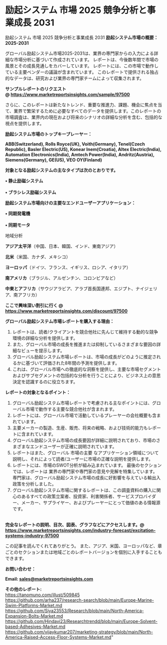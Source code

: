# 励起システム 市場 2025 競争分析と事業成長 2031
励起システム 市場 2025 競争分析と事業成長 2031
<strong><b>励起システム市場の概要：2025-2031</b></strong>

グローバル励起システム市場2025-2031は、業界の専門家からの入力による詳細な市場分析に基づいて作成されています。 レポートは、今後数年間で市場の風景とその成長見通しをカバーしています。 レポートには、この市場で動作している主要ベンダーの議論が含まれています。 このレポートで提供される独占的なデータは、研究および業界の専門家チームによって収集されます。

<strong>サンプルレポートのリクエスト @ <a href=https://www.marketreportsinsights.com/sample/97500>https://www.marketreportsinsights.com/sample/97500</a></strong>

さらに、このレポートは新たなトレンド、重要な推進力、課題、機会に焦点を当て、業界で繁栄するために必要なすべてのデータを提供します。このレポートの市場調査は、業界内の現在および将来のシナリオの詳細な分析を含む、包括的な視点を提供します。

<strong>励起システム市場のトップキープレーヤー：</strong>

<strong>ABB(Switzerland), Rolls Royce(UK), Voith(Germany), Tenel(Czech Republic), Basler Electric(US), Konear Inem(Croatia), Altex Electric(India), Automation Electronics(India), Amtech Power(India), Andritz(Austria), Siemens(Germany), GE(US), VEO OY(Finland)</strong>

<strong><b>対象となる励起システムの主なタイプは次のとおりです。</b></strong>

<strong>• 静止励磁システム<br><br>• ブラシレス励磁システム</strong>

<strong><b>励起システム市場向けの主要なエンドユーザーアプリケーション：</b></strong>

<strong>• 同期発電機<br><br>• 同期モータ</strong>

 地域分析

<strong><b>アジア太平洋</b></strong>（中国、日本、韓国、インド、東南アジア）

<strong><b>北米</b></strong>（米国、カナダ、メキシコ）

<strong><b>ヨーロッパ</b></strong>（ドイツ、フランス、イギリス、ロシア、イタリア）

<strong><b>南アメリカ</b></strong>（ブラジル、アルゼンチン、コロンビアなど）

<strong><b>中東とアフリカ</b></strong>（サウジアラビア、アラブ首長国連邦、エジプト、ナイジェリア、南アフリカ）

<strong>ここで興味深い割引に行く @ <a href=https://www.marketreportsinsights.com/discount/97500>https://www.marketreportsinsights.com/discount/97500</a></strong>

<strong><b>グローバル励起システム市場レポートを購入する理由：</b></strong>
<ol>
  <li>レポートは、読者/クライアントを競合他社に先んじて維持する動的な競争環境の詳細な分析を提供します。</li>
  <li>また、グローバル市場の成長を推進または抑制しているさまざまな要因の詳細なビューを提示します。</li>
  <li>グローバル励起システム市場レポートは、市場の成長がどのように推定されるかに基づいて評価された8年間の予測を提供します。</li>
  <li>これは、グローバル市場への徹底的な洞察を提供し、主要な市場セグメントおよびサブセグメントの包括的な分析を行うことにより、ビジネス上の意思決定を認識するのに役立ちます。</li>
</ol>
<strong><b>レポートの対象となるポイント：</b></strong>
<ol>
  <li>グローバル励起システム市場レポートで考慮される主なポイントには、グローバル市場で動作する主要な競合他社が含まれます。</li>
  <li>レポートには、グローバル市場で活動しているプレーヤーの会社概要も含まれています。</li>
  <li>主要メーカーの製造、生産、販売、将来の戦略、および技術的能力もレポートに含まれています。</li>
  <li>グローバル励起システム市場の成長要因が詳細に説明されており、市場のさまざまなエンドユーザーが正確に説明されています。</li>
  <li>レポートはまた、グローバル 市場の主要 なアプリケーション領域について説明し、それによって読者/ユーザーに市場の正確な説明を提供します。</li>
  <li>レポートには、市場のSWOT分析が組み込まれています。 最後のセクションでは、レポートは 業界の専門家や専門家の意見や見解を特集しています。 専門家は、グローバル励起システム市場の成長に好影響を与えている輸出入政策を分析しました。</li>
  <li>グローバル励起システム市場に関するレポートは、この調査資料の購入に関心のあるすべての政策立案者、投資家、利害関係者、サービスプロバイダー、メーカー、サプライヤー、およびプレーヤーにとって価値のある情報源です。</li>
</ol><br>
<strong>完全なレポートの説明、目次、図表、グラフなどにアクセスします。@ <a href=https://www.marketreportsinsights.com/industry-forecast/excitation-systems-industry-97500>https://www.marketreportsinsights.com/industry-forecast/excitation-systems-industry-97500</a></strong>

この記事を読んでくれてありがとう。 また、アジア、米国、ヨーロッパなど、章ごとのセクションまたは地域ごとのレポートバージョンを個別に入手することもできます。

<strong><b>お問い合わせ：</b></strong>

<strong>Email: </strong><a href=mailto:sales@marketreportsinsights.com><strong>sales@marketreportsinsights.com</strong></a>

<strong>その他のレポート:</strong>
<br>
<a href=https://tanomuno.com/illust/509845>https://tanomuno.com/illust/509845</a>
<br>
<a href=https://github.com/arha237/research-search/blob/main/Europe-Marine-Swim-Platforms-Market.md>https://github.com/arha237/research-search/blob/main/Europe-Marine-Swim-Platforms-Market.md</a>
<br>
<a href=https://github.com/Siya23553/Research/blob/main/North-America-Expansion-Bolts-Market.md>https://github.com/Siya23553/Research/blob/main/North-America-Expansion-Bolts-Market.md</a>
<br>
<a href=https://github.com/Hindavi23/Researchtrendd/blob/main/Europe-Solvent-based-Adhesives-Market.md>https://github.com/Hindavi23/Researchtrendd/blob/main/Europe-Solvent-based-Adhesives-Market.md</a>
<br>
<a href=https://github.com/vijaykumar207/marketing-strategy/blob/main/North-America-Raised-Access-Floor-Systems-Market.md>https://github.com/vijaykumar207/marketing-strategy/blob/main/North-America-Raised-Access-Floor-Systems-Market.md</a>"
